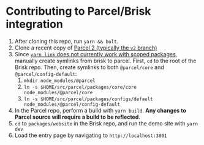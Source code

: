 # Contributing to Parcel/Brisk integration

1. After cloning this repo, run `yarn && bolt`.
2. Clone a recent copy of [Parcel 2 (typically the `v2` branch)](https://github.com/parcel-bundler/parcel/tree/v2)
3. Since [`yarn link` does not currently work with scoped packages](https://github.com/yarnpkg/yarn/issues/5083), manually create symlinks
   from brisk to parcel. First, `cd` to the root of the Brisk repo. Then, create symlinks to both `@parcel/core` and `@parcel/config-default`:
   1. `mkdir node_modules/@parcel`
   2. `ln -s $HOME/src/parcel/packages/core/core node_modules/@parcel/core`
   3. `ln -s $HOME/src/parcel/packages/configs/default node_modules/@parcel/config-default`
4. In the Parcel repo, perform a build with `yarn build`. **Any changes to Parcel source will require a build to be reflected**.
5. `cd` to `packages/website` in the Brisk repo, and run the demo site with `yarn dev`
6. Load the entry page by navigating to `http://localhost:3001`
